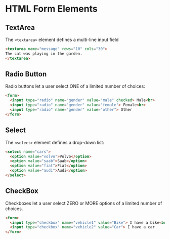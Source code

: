 # HTML Form Elements


## TextArea

The `<textarea>` element defines a multi-line input field 
```html
<textarea name="message" rows="10" cols="30">
The cat was playing in the garden.
</textarea>
```

## Radio Button

Radio buttons let a user select ONE of a limited number of choices:
```html
<form>
  <input type="radio" name="gender" value="male" checked> Male<br>
  <input type="radio" name="gender" value="female"> Female<br>
  <input type="radio" name="gender" value="other"> Other
</form>
```


## Select 
The `<select>` element defines a drop-down list:
```html
<select name="cars">
  <option value="volvo">Volvo</option>
  <option value="saab">Saab</option>
  <option value="fiat">Fiat</option>
  <option value="audi">Audi</option>
</select>
```

## CheckBox

Checkboxes let a user select ZERO or MORE options of a limited number of choices.

```html
<form>
  <input type="checkbox" name="vehicle1" value="Bike"> I have a bike<br>
  <input type="checkbox" name="vehicle2" value="Car"> I have a car 
</form>
```